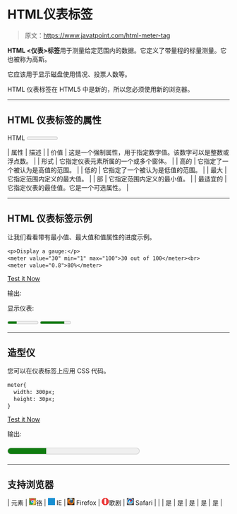 # HTML仪表标签

> 原文：<https://www.javatpoint.com/html-meter-tag>

**HTML <仪表>标签**用于测量给定范围内的数据。它定义了带量程的标量测量。它也被称为高斯。

它应该用于显示磁盘使用情况、投票人数等。

HTML 仪表标签在 HTML5 中是新的，所以您必须使用新的浏览器。

* * *

## HTML 仪表标签的属性

HTML <meter>标签支持全局和事件属性以及一些特定属性。</meter>

| 属性 | 描述 |
| 价值 | 这是一个强制属性，用于指定数字值。该数字可以是整数或浮点数。 |
| 形式 | 它指定仪表元素所属的一个或多个窗体。 |
| 高的 | 它指定了一个被认为是高值的范围。 |
| 低的 | 它指定了一个被认为是低值的范围。 |
| 最大 | 它指定范围内定义的最大值。 |
| 部 | 它指定范围内定义的最小值。 |
| 最适宜的 | 它指定仪表的最佳值。它是一个可选属性。 |

* * *

## HTML 仪表标签示例

让我们看看带有最小值、最大值和值属性的进度示例。

```
<p>Display a gauge:</p>
<meter value="30" min="1" max="100">30 out of 100</meter><br>
<meter value="0.8">80%</meter>

```

[Test it Now](https://www.javatpoint.com/oprweb/test.jsp?filename=htmlmetertag1)

输出:

显示仪表:

<meter value="30" min="1" max="100">30 out of 100</meter>
<meter value="0.8">80%</meter>

* * *

## 造型仪

您可以在仪表标签上应用 CSS 代码。

```
meter{
  width: 300px;
  height: 30px;
}

```

[Test it Now](https://www.javatpoint.com/oprweb/test.jsp?filename=htmlmetertag2)

输出:

<meter style="width:300px;height:30px" value="30" min="1" max="100">30 out of 100</meter>

* * *

## 支持浏览器

| 元素 | ![chrome browser](img/4fbdc93dc2016c5049ed108e7318df19.png)铬 | ![ie browser](img/83dd23df1fe8373fd5bf054b2c1dd88b.png) IE | ![firefox browser](img/4f001fff393888a8a807ed29b28145d1.png) Firefox | ![opera browser](img/6cad4a592cc69a052056a0577b4aac65.png)歌剧 | ![safari browser](img/a0f6a9711a92203c5dc5c127fe9c9fca.png) Safari |
|  | 是 | 是 | 是 | 是 | 是 |